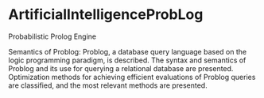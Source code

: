 # ArtificialIntelligenceProbLog
Probabilistic Prolog Engine

Semantics of Problog: Problog, a database query language based on the logic programming paradigm, is described. The syntax and semantics of Problog and its use for querying a relational database are presented. Optimization methods for achieving efficient evaluations of Problog queries are classified, and the most relevant methods are presented.
 
